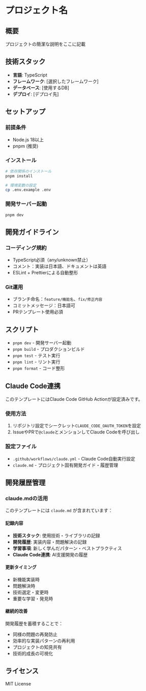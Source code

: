 # プロジェクト名

## 概要
プロジェクトの簡潔な説明をここに記載

## 技術スタック
- **言語**: TypeScript
- **フレームワーク**: [選択したフレームワーク]
- **データベース**: [使用するDB]
- **デプロイ**: [デプロイ先]

## セットアップ

### 前提条件
- Node.js 18以上
- pnpm (推奨)

### インストール
```bash
# 依存関係のインストール
pnpm install

# 環境変数の設定
cp .env.example .env
```

### 開発サーバー起動
```bash
pnpm dev
```

## 開発ガイドライン

### コーディング規約
- TypeScript必須（any/unknown禁止）
- コメント：実装は日本語、ドキュメントは英語
- ESLint + Prettierによる自動整形

### Git運用
- ブランチ命名：`feature/機能名`、`fix/修正内容`
- コミットメッセージ：日本語可
- PRテンプレート使用必須

## スクリプト
- `pnpm dev` - 開発サーバー起動
- `pnpm build` - プロダクションビルド
- `pnpm test` - テスト実行
- `pnpm lint` - リント実行
- `pnpm format` - コード整形

## Claude Code連携

このテンプレートにはClaude Code GitHub Actionが設定済みです。

### 使用方法
1. リポジトリ設定でシークレット`CLAUDE_CODE_OAUTH_TOKEN`を設定
2. IssueやPRで`@claude`とメンションしてClaude Codeを呼び出し

### 設定ファイル
- `.github/workflows/claude.yml` - Claude Code自動実行設定
- `claude.md` - プロジェクト固有開発ガイド・履歴管理

## 開発履歴管理

### claude.mdの活用
このテンプレートには `claude.md` が含まれています：

#### 記録内容
- **技術スタック**: 使用技術・ライブラリの記録
- **開発履歴**: 実装内容・問題解決の記録
- **学習事項**: 新しく学んだパターン・ベストプラクティス
- **Claude Code連携**: AI支援開発の履歴

#### 更新タイミング
- 新機能実装時
- 問題解決時
- 技術選定・変更時
- 重要な学習・発見時

#### 継続的改善
開発履歴を蓄積することで：
- 同様の問題の再発防止
- 効率的な実装パターンの再利用
- プロジェクトの知見共有
- 技術的成長の可視化

## ライセンス
MIT License
